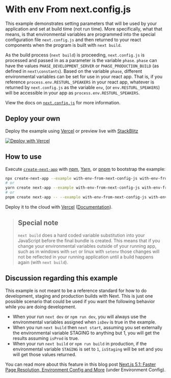 # With env From next.config.js

This example demonstrates setting parameters that will be used by your application and set at build time (not run time).
More specifically, what that means, is that environmental variables are programmed into the special configuration file `next.config.js` and then
returned to your react components when the program is built with `next build`.

As the build process (`next build`) is proceeding, `next.config.js` is processed and passed in as a parameter is the variable `phase`.
`phase` can have the values `PHASE_DEVELOPMENT_SERVER` or `PHASE_PRODUCTION_BUILD` (as defined in `next\constants`). Based on the variable
`phase`, different environmental variables can be set for use in your react app. That is, if you reference `process.env.RESTURL_SPEAKERS`
in your react app, whatever is returned by `next.config.js` as the variable `env`, (or `env.RESTURL_SPEAKERS`) will be accessible in your
app as `process.env.RESTURL_SPEAKERS`.

View the docs on [`next.config.js`](https://nextjs.org/docs/api-reference/next.config.js/introduction) for more information.

## Deploy your own

Deploy the example using [Vercel](https://vercel.com?utm_source=github&utm_medium=readme&utm_campaign=next-example) or preview live with [StackBlitz](https://stackblitz.com/github/vercel/next.js/tree/canary/examples/with-env-from-next-config-js)

[![Deploy with Vercel](https://vercel.com/button)](https://vercel.com/new/git/external?repository-url=https://github.com/vercel/next.js/tree/canary/examples/with-env-from-next-config-js&project-name=with-env-from-next-config-js&repository-name=with-env-from-next-config-js)

## How to use

Execute [`create-next-app`](https://github.com/vercel/next.js/tree/canary/packages/create-next-app) with [npm](https://docs.npmjs.com/cli/init), [Yarn](https://yarnpkg.com/lang/en/docs/cli/create/), or [pnpm](https://pnpm.io) to bootstrap the example:

```bash
npx create-next-app --example with-env-from-next-config-js with-env-from-next-config-js-app
# or
yarn create next-app --example with-env-from-next-config-js with-env-from-next-config-js-app
# or
pnpm create next-app -- --example with-env-from-next-config-js with-env-from-next-config-js-app
```

Deploy it to the cloud with [Vercel](https://vercel.com/new?utm_source=github&utm_medium=readme&utm_campaign=next-example) ([Documentation](https://nextjs.org/docs/deployment)).

> ## Special note
>
> `next build` does a hard coded variable substitution into your JavaScript before the final bundle is created. This means
> that if you change your environmental variables outside of your running app, such as in windows with `set` or linux with `setenv`
> those changes will not be reflected in your running application until a build happens again (with `next build`).

## Discussion regarding this example

This example is not meant to be a reference standard for how to do development, staging and
production builds with Next. This is just one possible scenario that could be used if you want the
following behavior while you are doing development.

- When your run `next dev` or `npm run dev`, you will always use the environmental variables assigned when `isDev` is true in the example.
- When you run `next build` then `next start`, assuming you set externally the environmental variable STAGING to anything but 1, you will get the results assuming `isProd` is true.
- When your run `next build` or `npm run build` in production, if the environmental variable `STAGING` is set to `1`, `isStaging` will be set and you will get those values returned.

You can read more about this feature in this blog post <a href="https://vercel.com/blog/next5-1" target="_blank">Next.js 5.1: Faster Page Resolution, Environment Config and More</a> (under Environment Config).
